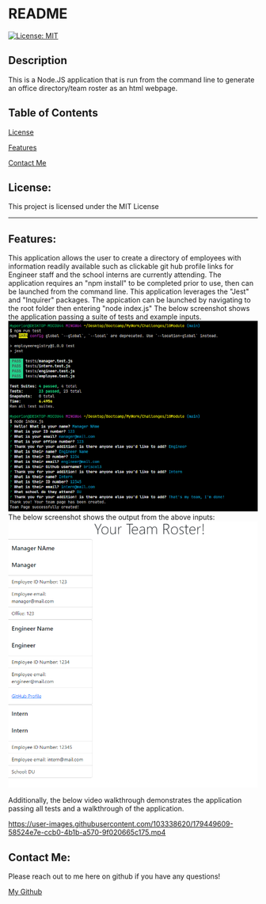 # README 

[![License: MIT](https://img.shields.io/badge/License-MIT-yellow.svg)](https://opensource.org/licenses/MIT)    

## Description

This is a Node.JS application that is run from the command line to generate an office directory/team roster as an html webpage. 

## Table of Contents

[License](#license)

[Features](#features)

[Contact Me](#contact-me)

## License: 

This project is licensed under the MIT License 

---

## Features: 

This application allows the user to create a directory of employees with information readily available such as clickable git hub profile links for Engineer staff and the school interns are currently attending. 
The application requires an "npm install" to be completed prior to use, then can be launched from the command line. This application leverages the "Jest" and "Inquirer" packages. 
The appication can be launched by navigating to the root folder then entering "node index.js"
The below screenshot shows the application passing a suite of tests and example inputs.
![picture1](./pictures/picture1.png "Picture1")
The below screenshot shows the output from the above inputs:
![picture\2](./pictures/picture2.png "Picture2")

Additionally, the below video walkthrough demonstrates the application passing all tests and a walkthrough of the application.

https://user-images.githubusercontent.com/103338620/179449609-58524e7e-ccb0-4b1b-a570-9f020665c175.mp4 

## Contact Me: 

Please reach out to me here on github if you have any questions!
 
[My Github](https://github.com/brisco13)
